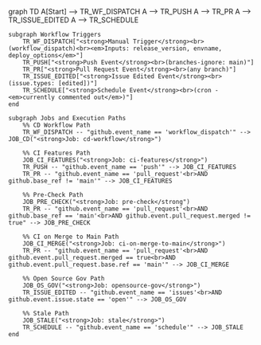 graph TD
    A[Start] --> TR_WF_DISPATCH
    A --> TR_PUSH
    A --> TR_PR
    A --> TR_ISSUE_EDITED
    A --> TR_SCHEDULE

    subgraph Workflow Triggers
        TR_WF_DISPATCH["<strong>Manual Trigger</strong><br>(workflow_dispatch)<br><em>Inputs: release_version, envname, deploy_options</em>"]
        TR_PUSH["<strong>Push Event</strong><br>(branches-ignore: main)"]
        TR_PR["<strong>Pull Request Event</strong><br>(any branch)"]
        TR_ISSUE_EDITED["<strong>Issue Edited Event</strong><br>(issue.types: [edited])"]
        TR_SCHEDULE["<strong>Schedule Event</strong><br>(cron - <em>currently commented out</em>)"]
    end

    subgraph Jobs and Execution Paths
        %% CD Workflow Path
        TR_WF_DISPATCH -- "github.event_name == 'workflow_dispatch'" --> JOB_CD("<strong>Job: cd-workflow</strong>")

        %% CI Features Path
        JOB_CI_FEATURES("<strong>Job: ci-features</strong>")
        TR_PUSH -- "github.event_name == 'push'" --> JOB_CI_FEATURES
        TR_PR -- "github.event_name == 'pull_request'<br>AND github.base_ref != 'main'" --> JOB_CI_FEATURES

        %% Pre-Check Path
        JOB_PRE_CHECK("<strong>Job: pre-check</strong")
        TR_PR -- "github.event_name == 'pull_request'<br>AND github.base_ref == 'main'<br>AND github.event.pull_request.merged != true" --> JOB_PRE_CHECK

        %% CI on Merge to Main Path
        JOB_CI_MERGE("<strong>Job: ci-on-merge-to-main</strong>")
        TR_PR -- "github.event_name == 'pull_request'<br>AND github.event.pull_request.merged == true<br>AND github.event.pull_request.base.ref == 'main'" --> JOB_CI_MERGE

        %% Open Source Gov Path
        JOB_OS_GOV("<strong>Job: opensource-gov</strong>")
        TR_ISSUE_EDITED -- "github.event_name == 'issues'<br>AND github.event.issue.state == 'open'" --> JOB_OS_GOV

        %% Stale Path
        JOB_STALE("<strong>Job: stale</strong>")
        TR_SCHEDULE -- "github.event_name == 'schedule'" --> JOB_STALE
    end
